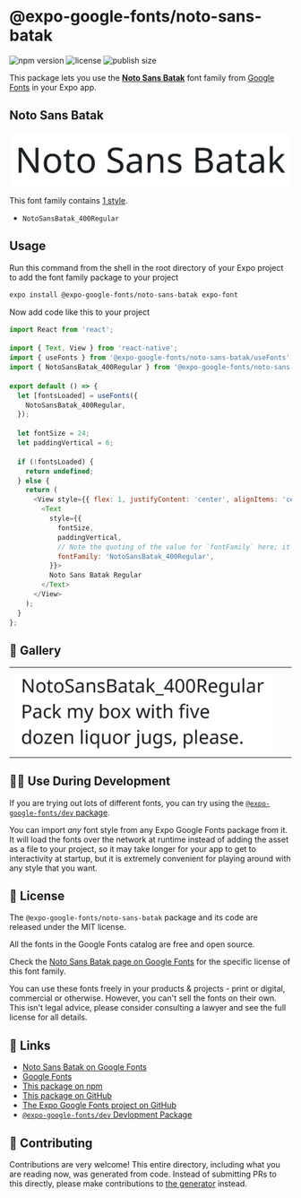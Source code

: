 # @expo-google-fonts/noto-sans-batak

![npm version](https://flat.badgen.net/npm/v/@expo-google-fonts/noto-sans-batak)
![license](https://flat.badgen.net/github/license/expo/google-fonts)
![publish size](https://flat.badgen.net/packagephobia/install/@expo-google-fonts/noto-sans-batak)

This package lets you use the [**Noto Sans Batak**](https://fonts.google.com/specimen/Noto+Sans+Batak) font family from [Google Fonts](https://fonts.google.com/) in your Expo app.

## Noto Sans Batak

![Noto Sans Batak](./font-family.png)

This font family contains [1 style](#-gallery).

- `NotoSansBatak_400Regular`

## Usage

Run this command from the shell in the root directory of your Expo project to add the font family package to your project
```sh
expo install @expo-google-fonts/noto-sans-batak expo-font
```

Now add code like this to your project
```js
import React from 'react';

import { Text, View } from 'react-native';
import { useFonts } from '@expo-google-fonts/noto-sans-batak/useFonts';
import { NotoSansBatak_400Regular } from '@expo-google-fonts/noto-sans-batak/400Regular';

export default () => {
  let [fontsLoaded] = useFonts({
    NotoSansBatak_400Regular,
  });

  let fontSize = 24;
  let paddingVertical = 6;

  if (!fontsLoaded) {
    return undefined;
  } else {
    return (
      <View style={{ flex: 1, justifyContent: 'center', alignItems: 'center' }}>
        <Text
          style={{
            fontSize,
            paddingVertical,
            // Note the quoting of the value for `fontFamily` here; it expects a string!
            fontFamily: 'NotoSansBatak_400Regular',
          }}>
          Noto Sans Batak Regular
        </Text>
      </View>
    );
  }
};

```

## 🔡 Gallery


||||
|-|-|-|
|![NotoSansBatak_400Regular](./NotoSansBatak_400Regular.ttf.png)||||


## 👩‍💻 Use During Development

If you are trying out lots of different fonts, you can try using the [`@expo-google-fonts/dev` package](https://github.com/expo/google-fonts/tree/master/font-packages/dev#readme).

You can import *any* font style from any Expo Google Fonts package from it. It will load the fonts
over the network at runtime instead of adding the asset as a file to your project, so it may take longer
for your app to get to interactivity at startup, but it is extremely convenient
for playing around with any style that you want.

## 📖 License

The `@expo-google-fonts/noto-sans-batak` package and its code are released under the MIT license.

All the fonts in the Google Fonts catalog are free and open source.

Check the [Noto Sans Batak page on Google Fonts](https://fonts.google.com/specimen/Noto+Sans+Batak) for the specific license of this font family.

You can use these fonts freely in your products & projects - print or digital, commercial or otherwise. However, you can't sell the fonts on their own. This isn't legal advice, please consider consulting a lawyer and see the full license for all details.

## 🔗 Links

- [Noto Sans Batak on Google Fonts](https://fonts.google.com/specimen/Noto+Sans+Batak)
- [Google Fonts](https://fonts.google.com/)
- [This package on npm](https://www.npmjs.com/package/@expo-google-fonts/noto-sans-batak)
- [This package on GitHub](https://github.com/expo/google-fonts/tree/master/font-packages/noto-sans-batak)
- [The Expo Google Fonts project on GitHub](https://github.com/expo/google-fonts)
- [`@expo-google-fonts/dev` Devlopment Package](https://github.com/expo/google-fonts/tree/master/font-packages/dev)

## 🤝 Contributing

Contributions are very welcome! This entire directory, including what you are reading now, was generated from code. Instead of submitting PRs to this directly, please make contributions to [the generator](https://github.com/expo/google-fonts/tree/master/packages/generator) instead.
